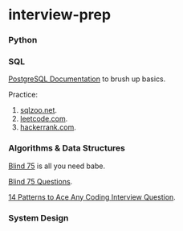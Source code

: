 # interview-prep


### Python


### SQL

[PostgreSQL Documentation](https://www.postgresql.org/docs/current/) to brush up basics.

Practice:

1. [sqlzoo.net](https://sqlzoo.net/wiki/SQL_Tutorial).
2. [leetcode.com](https://leetcode.com/).
3. [hackerrank.com](hackerrank.com).

### Algorithms & Data Structures

[Blind 75](https://leetcode.com/discuss/general-discussion/460599/blind-75-leetcode-questions) is all you need babe.

[Blind 75 Questions](https://www.techinterviewhandbook.org/grind75?grouping=topics).

[14 Patterns to Ace Any Coding Interview Question](https://hackernoon.com/14-patterns-to-ace-any-coding-interview-question-c5bb3357f6ed).


### System Design
